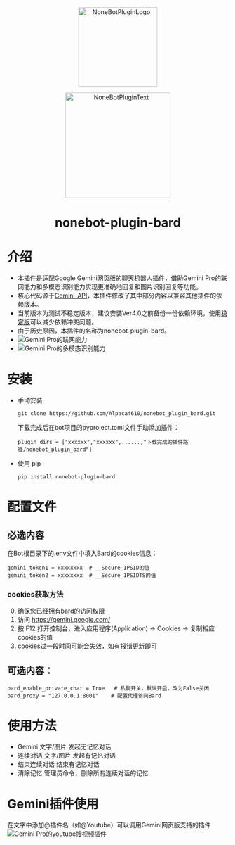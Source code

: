 <div align="center">
  <a href="https://v2.nonebot.dev/store"><img src="https://github.com/A-kirami/nonebot-plugin-template/blob/resources/nbp_logo.png" width="180" height="180" alt="NoneBotPluginLogo"></a>
  <br>
  <p><img src="https://github.com/A-kirami/nonebot-plugin-template/blob/resources/NoneBotPlugin.svg" width="240" alt="NoneBotPluginText"></p>
</div>

<div align="center">

# nonebot-plugin-bard
</div>

# 介绍
- 本插件是适配Google Gemini网页版的聊天机器人插件，借助Gemini Pro的联网能力和多模态识别能力实现更准确地回复和图片识别回复等功能。
- 核心代码源于[Gemini-API](https://github.com/HanaokaYuzu/Gemini-API)，本插件修改了其中部分内容以兼容其他插件的依赖版本。
- 当前版本为测试不稳定版本，建议安装Ver4.0之前备份一份依赖环境，使用[稳定版](https://github.com/Alpaca4610/nonebot-plugin-bard/tree/bf202aea9be76be0030595f3e4d6293d728cb217)可以减少依赖冲突问题。
- 由于历史原因，本插件的名称为nonebot-plugin-bard。
- ![Gemini Pro的联网能力](nonebot_plugin_bard/images/demo2.jpg)
- ![Gemini Pro的多模态识别能力](nonebot_plugin_bard/images/demo1.jpg)

# 安装

* 手动安装
  ```
  git clone https://github.com/Alpaca4610/nonebot_plugin_bard.git
  ```

  下载完成后在bot项目的pyproject.toml文件手动添加插件：

  ```
  plugin_dirs = ["xxxxxx","xxxxxx",......,"下载完成的插件路径/nonebot_plugin_bard"]
  ```
* 使用 pip
  ```
  pip install nonebot-plugin-bard
  ```

# 配置文件

## 必选内容
在Bot根目录下的.env文件中填入Bard的cookies信息：
```
gemini_token1 = xxxxxxxx  # __Secure_1PSID的值
gemini_token2 = xxxxxxxx  # __Secure_1PSIDTS的值
```
<a id='cookies'></a>
### cookies获取方法
0. 确保您已经拥有bard的访问权限
1. 访问 https://gemini.google.com/
2. 按 F12 打开控制台，进入应用程序(Application) → Cookies → 复制相应cookies的值
3. cookies过一段时间可能会失效，如有报错更新即可

##  可选内容：
```
bard_enable_private_chat = True   # 私聊开关，默认开启，改为False关闭
bard_proxy = "127.0.0.1:8001"    # 配置代理访问Bard
```

# 使用方法
- Gemini 文字/图片  发起无记忆对话
- 连续对话 文字/图片  发起有记忆对话
- 结束连续对话   结束有记忆对话
- 清除记忆 管理员命令，删除所有连续对话的记忆
  
# Gemini插件使用
在文字中添加@插件名（如@Youtube）可以调用Gemini网页版支持的插件
![Gemini Pro的youtube搜视频插件](nonebot_plugin_bard/images/demo3.jpg)

